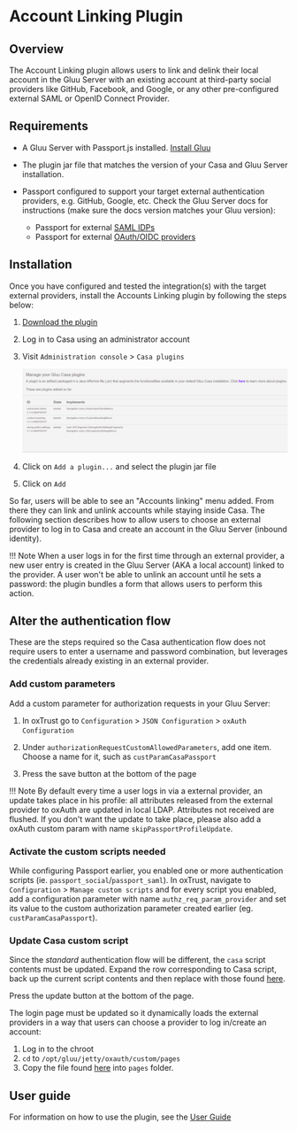 # Account Linking Plugin
## Overview
The Account Linking plugin allows users to link and delink their local account in the Gluu Server with an existing account at third-party social providers like GitHub, Facebook, and Google, or any other pre-configured external SAML or OpenID Connect Provider. 

## Requirements

- A Gluu Server with Passport.js installed. [Install Gluu](https://gluu.org/docs/ce/installation-guide) 

- The plugin jar file that matches the version of your Casa and Gluu Server installation.

- Passport configured to support your target external authentication providers, e.g. GitHub, Google, etc. Check the Gluu Server docs for instructions (make sure the docs version matches your Gluu version):

    - Passport for external [SAML IDPs](https://www.gluu.org/docs/ce/3.1.6/authn-guide/inbound-saml-passport/)    
    - Passport for external [OAuth/OIDC providers](https://www.gluu.org/docs/ce/3.1.6/authn-guide/passport/)   
  
## Installation

Once you have configured and tested the integration(s) with the target external providers, install the Accounts Linking plugin by following the steps below:

1. [Download the plugin](https://gluu.co/account-linking-plugin)

1. Log in to Casa using an administrator account

1. Visit `Administration console` > `Casa plugins`

    ![plugins page](../img/plugins/plugins314.png)

1. Click on `Add a plugin...` and select the plugin jar file

1. Click on `Add` 

So far, users will be able to see an "Accounts linking" menu added. From there they can link and unlink accounts while staying inside Casa. The following section describes how to allow users to choose an external provider to log in to Casa and create an account in the Gluu Server (inbound identity).

!!! Note
    When a user logs in for the first time through an external provider, a new user entry is created in the Gluu Server (AKA a local account) linked to the provider. A user won't be able to unlink an account until he sets a password: the plugin bundles a form that allows users to perform this action.

## Alter the authentication flow

These are the steps required so the Casa authentication flow does not require users to enter a username and password combination, but leverages the credentials already existing in an external provider.

### Add custom parameters

Add a custom parameter for authorization requests in your Gluu Server: 

1. In oxTrust go to `Configuration` > `JSON Configuration` > `oxAuth Configuration`

1. Under `authorizationRequestCustomAllowedParameters`, add one item. Choose a name for it, such as `custParamCasaPassport`

1. Press the save button at the bottom of the page

!!! Note
    By default every time a user logs in via a external provider, an update takes place in his profile: all attributes released from the external provider to oxAuth are updated in local LDAP. Attributes not received are flushed. If you don't want the update to take place, please also add a oxAuth custom param with name `skipPassportProfileUpdate`.

### Activate the custom scripts needed

While configuring Passport earlier, you enabled one or more authentication scripts (ie. `passport_social`/`passport_saml`). In oxTrust, navigate to `Configuration` > `Manage custom scripts` and for every script you enabled, add a configuration parameter with name `authz_req_param_provider` and set its value to the custom authorization parameter created earlier (eg. `custParamCasaPassport`).

### Update Casa custom script

Since the *standard* authentication flow will be different, the `casa` script contents must be updated. Expand the row corresponding to Casa script, back up the current script contents and then replace with those found [here](https://github.com/GluuFederation/casa-ee-plugins/raw/version_3.1.6/account-linking/extras/casa.py).

Press the update button at the bottom of the page.

The login page must be updated so it dynamically loads the external providers in a way that users can choose a provider to log in/create an account:

1. Log in to the chroot
1. `cd` to `/opt/gluu/jetty/oxauth/custom/pages`
1. Copy the file found [here](https://github.com/GluuFederation/casa-ee-plugins/raw/version_3.1.6/account-linking/extras/casa.xhtml) into `pages` folder.

## User guide

For information on how to use the plugin, see the [User Guide](../user-guide.md)
